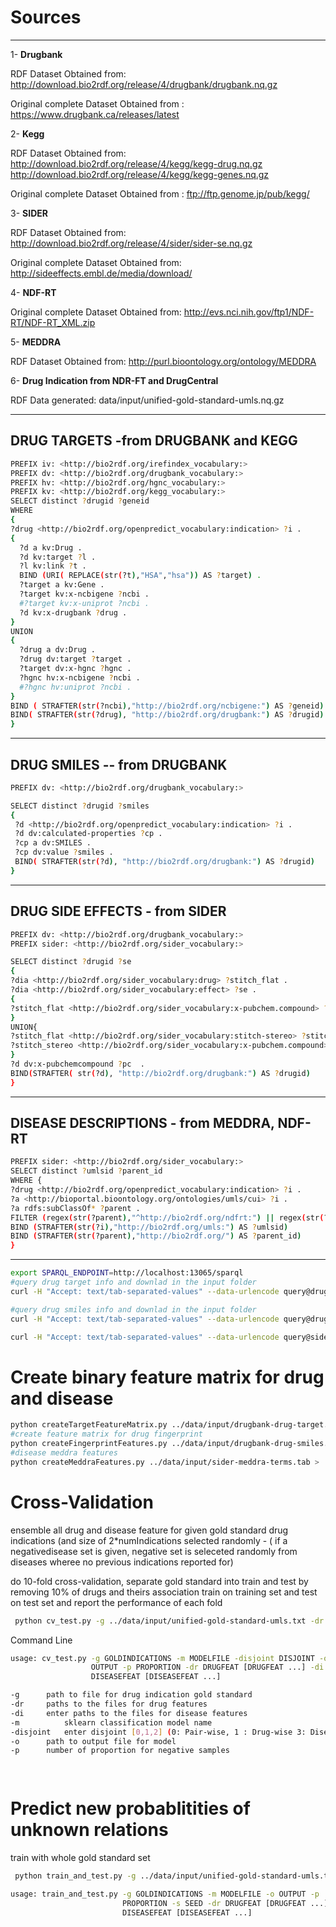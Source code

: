 
# Sources
-------
1- **Drugbank**

RDF Dataset Obtained from: http://download.bio2rdf.org/release/4/drugbank/drugbank.nq.gz

Original complete Dataset Obtained from : https://www.drugbank.ca/releases/latest

2- **Kegg**

RDF Dataset Obtained from: http://download.bio2rdf.org/release/4/kegg/kegg-drug.nq.gz
                       http://download.bio2rdf.org/release/4/kegg/kegg-genes.nq.gz
                       
Original complete Dataset Obtained from : ftp://ftp.genome.jp/pub/kegg/

3- **SIDER**

RDF Dataset Obtained from: http://download.bio2rdf.org/release/4/sider/sider-se.nq.gz

Original complete Dataset Obtained from:  http://sideeffects.embl.de/media/download/

4- **NDF-RT**

Original complete Dataset Obtained from: http://evs.nci.nih.gov/ftp1/NDF-RT/NDF-RT_XML.zip

5- **MEDDRA**

RDF Dataset Obtained from: http://purl.bioontology.org/ontology/MEDDRA

6- **Drug Indication from NDR-FT and DrugCentral**

RDF Data generated: data/input/unified-gold-standard-umls.nq.gz

------------------------------------
DRUG TARGETS -from DRUGBANK and KEGG 
------------------------------------
```bash
PREFIX iv: <http://bio2rdf.org/irefindex_vocabulary:>
PREFIX dv: <http://bio2rdf.org/drugbank_vocabulary:>
PREFIX hv: <http://bio2rdf.org/hgnc_vocabulary:>
PREFIX kv: <http://bio2rdf.org/kegg_vocabulary:>
SELECT distinct ?drugid ?geneid
WHERE
{
?drug <http://bio2rdf.org/openpredict_vocabulary:indication> ?i .
{
  ?d a kv:Drug .
  ?d kv:target ?l .
  ?l kv:link ?t .
  BIND (URI( REPLACE(str(?t),"HSA","hsa")) AS ?target) .
  ?target a kv:Gene .
  ?target kv:x-ncbigene ?ncbi .
  #?target kv:x-uniprot ?ncbi .
  ?d kv:x-drugbank ?drug .
}
UNION
{
  ?drug a dv:Drug .
  ?drug dv:target ?target .
  ?target dv:x-hgnc ?hgnc .
  ?hgnc hv:x-ncbigene ?ncbi .
  #?hgnc hv:uniprot ?ncbi .
}
BIND ( STRAFTER(str(?ncbi),"http://bio2rdf.org/ncbigene:") AS ?geneid)
BIND( STRAFTER(str(?drug), "http://bio2rdf.org/drugbank:") AS ?drugid)
}
```

------------------------------
DRUG SMILES -- from DRUGBANK
------------------------------

```bash
PREFIX dv: <http://bio2rdf.org/drugbank_vocabulary:>

SELECT distinct ?drugid ?smiles
{
 ?d <http://bio2rdf.org/openpredict_vocabulary:indication> ?i .
 ?d dv:calculated-properties ?cp .
 ?cp a dv:SMILES .
 ?cp dv:value ?smiles .
 BIND( STRAFTER(str(?d), "http://bio2rdf.org/drugbank:") AS ?drugid)
}
```

------------------------------
DRUG SIDE EFFECTS - from SIDER
------------------------------

```bash
PREFIX dv: <http://bio2rdf.org/drugbank_vocabulary:>
PREFIX sider: <http://bio2rdf.org/sider_vocabulary:>

SELECT distinct ?drugid ?se
{
?dia <http://bio2rdf.org/sider_vocabulary:drug> ?stitch_flat .
?dia <http://bio2rdf.org/sider_vocabulary:effect> ?se .
{
?stitch_flat <http://bio2rdf.org/sider_vocabulary:x-pubchem.compound> ?pc .
}
UNION{
?stitch_flat <http://bio2rdf.org/sider_vocabulary:stitch-stereo> ?stitch_stereo .
?stitch_stereo <http://bio2rdf.org/sider_vocabulary:x-pubchem.compound> ?pc .
}
?d dv:x-pubchemcompound ?pc  .
BIND(STRAFTER( str(?d), "http://bio2rdf.org/drugbank:") AS ?drugid)
}
```
------------------------------------------
DISEASE DESCRIPTIONS - from MEDDRA, NDF-RT 
-----------------------------------------
```bash
PREFIX sider: <http://bio2rdf.org/sider_vocabulary:>
SELECT distinct ?umlsid ?parent_id
WHERE {
?drug <http://bio2rdf.org/openpredict_vocabulary:indication> ?i .
?a <http://bioportal.bioontology.org/ontologies/umls/cui> ?i .
?a rdfs:subClassOf* ?parent .
FILTER (regex(str(?parent),"^http://bio2rdf.org/ndfrt:") || regex(str(?parent),"^http://bio2rdf.org/meddra:") )
BIND (STRAFTER(str(?i),"http://bio2rdf.org/umls:") AS ?umlsid)
BIND (STRAFTER(str(?parent),"http://bio2rdf.org/") AS ?parent_id)
}

```
------------------------------------------


```bash
export SPARQL_ENDPOINT=http://localhost:13065/sparql
#query drug target info and downlad in the input folder
curl -H "Accept: text/tab-separated-values" --data-urlencode query@drugbank-drug-target.sparql $SPARQL_ENDPOINT > drugbank-drug-target.tab

#query drug smiles info and downlad in the input folder
curl -H "Accept: text/tab-separated-values" --data-urlencode query@drugbank-drug-smiles.sparql $SPARQL_ENDPOINT > drugbank-drug-smiles.tab

curl -H "Accept: text/tab-separated-values" --data-urlencode query@sider-meddra-terms.sparql $SPARQL_ENDPOINT > sider-meddra-terms.tab

```






# Create binary feature matrix for drug and disease

```bash
python createTargetFeatureMatrix.py ../data/input/drugbank-drug-target.tab > ../data/features/drugs-targets.txt
#create feature matrix for drug fingerprint 
python createFingerprintFeatures.py ../data/input/drugbank-drug-smiles.tab > ../data/features/drugs-fingerprint.txt
#disease meddra features
python createMeddraFeatures.py ../data/input/sider-meddra-terms.tab > ../data/features/diseases-meddra.txt
```

# Cross-Validation

ensemble all drug and disease feature for given gold standard drug indications (and size of 2*numIndications selected randomly - ( if a negativedisease set is given, negative set is seleceted randomly from diseases wheree no previous indications reported for)
 
do 10-fold cross-validation, separate gold standard into train and test by removing 10% of drugs and theirs association
train on training set and test on test set and report the performance of each fold
```bash
 python cv_test.py -g ../data/input/unified-gold-standard-umls.txt -dr ../data/features/drugs-targets.txt ../data/features/drugs-fingerprint.txt ../data/features/drugs-sider-se.txt -di ../data/features/diseases-ndfrt-meddra.txt -o ../data/output/completeset_unified_validation.txt -disjoint 0 -p 2 -m rf
 ```
Command Line

```bash
usage: cv_test.py -g GOLDINDICATIONS -m MODELFILE -disjoint DISJOINT -o
                  OUTPUT -p PROPORTION -dr DRUGFEAT [DRUGFEAT ...] -di
                  DISEASEFEAT [DISEASEFEAT ...]

-g		path to file for drug indication gold standard
-dr	 	paths to the files for drug features
-di		enter paths to the files for disease features
-m  		sklearn classification model name
-disjoint	enter disjoint [0,1,2] (0: Pair-wise, 1 : Drug-wise 3: Disease-wise Disjoint)
-o 		path to output file for model
-p		number of proportion for negative samples

 
 ```


# Predict new probablitities of unknown relations

train with whole gold standard set

```bash
 python train_and_test.py -g ../data/input/unified-gold-standard-umls.txt -dr ../data/features/drugs-targets.txt ../data/features/drugs-fingerprint.txt ../data/features/drugs-sider-se.txt -di ../data/features/diseases-ndfrt-meddra.txt -s 405 -o ../data/predictions/rf_p2_n405.txt -m rf -p 2

usage: train_and_test.py -g GOLDINDICATIONS -m MODELFILE -o OUTPUT -p
                         PROPORTION -s SEED -dr DRUGFEAT [DRUGFEAT ...] -di
                         DISEASEFEAT [DISEASEFEAT ...]

 ```

